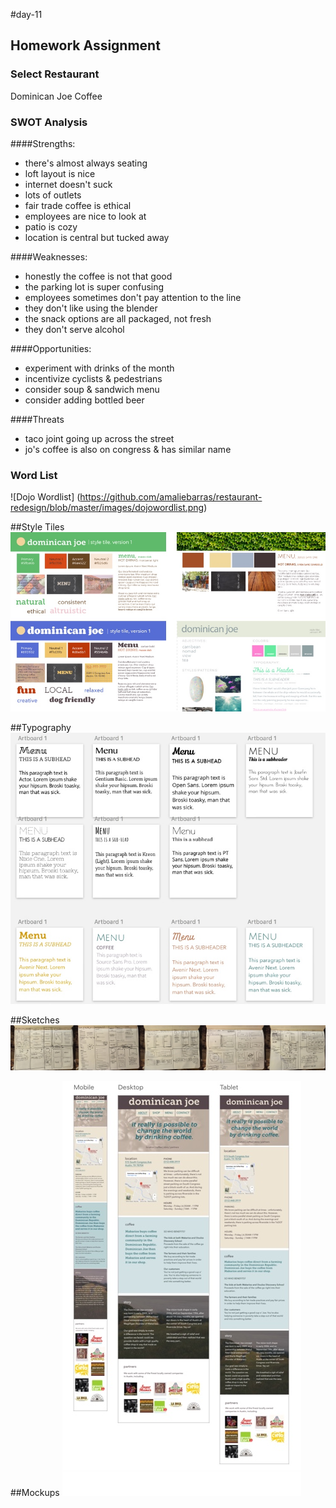 #day-11

## Homework Assignment

### Select Restaurant
Dominican Joe Coffee

### SWOT Analysis
####Strengths:
- there's almost always seating
- loft layout is nice
- internet doesn't suck
- lots of outlets
- fair trade coffee is ethical
- employees are nice to look at
- patio is cozy
- location is central but tucked away

####Weaknesses: 
- honestly the coffee is not that good
- the parking lot is super confusing
- employees sometimes don't pay attention to the line
- they don't like using the blender
- the snack options are all packaged, not fresh
- they don't serve alcohol

####Opportunities:
- experiment with drinks of the month
- incentivize cyclists & pedestrians
- consider soup & sandwich menu
- consider adding bottled beer

####Threats
- taco joint going up across the street
- jo's coffee is also on congress & has similar name

### Word List

![Dojo Wordlist] (https://github.com/amaliebarras/restaurant-redesign/blob/master/images/dojowordlist.png)

##Style Tiles
![here](https://github.com/amaliebarras/restaurant-redesign/blob/master/design_files/Style%20Tiles.jpg)

##Typography
![here](https://github.com/amaliebarras/restaurant-redesign/blob/master/design_files/type.jpg)

##Sketches
![here](https://github.com/amaliebarras/restaurant-redesign/blob/master/design_files/sketches.jpg)

##Mockups
![here](https://github.com/amaliebarras/restaurant-redesign/blob/master/design_files/mockups.jpg)

